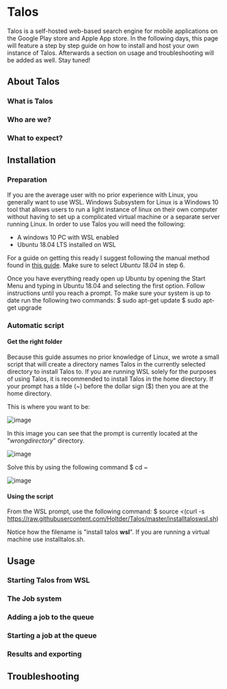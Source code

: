 # Talos

Talos is a self-hosted web-based search engine for mobile applications on the Google Play store and Apple App store. In the following days, this page will feature a step by step guide on how to install and host your own instance of Talos. Afterwards a section on usage and troubleshooting will be added as well. Stay tuned!

## About Talos
### What is Talos

### Who are we?

### What to expect?

## Installation
### Preparation
If you are the average user with no prior experience with Linux, you generally want to use WSL. Windows Subsystem for Linux is a Windows 10 tool that allows users to run a light instance of linux on their own computer without having to set up a complicated virtual machine or a separate server running Linux. In order to use Talos you will need the following:
- A windows 10 PC with WSL enabled
- Ubuntu 18.04 LTS installed on WSL

For a guide on getting this ready I suggest following the manual method found in [this guide](https://docs.microsoft.com/en-us/windows/wsl/install-win10#manual-installation-steps). Make sure to select *Ubuntu 18.04* in step 6.

Once you have everything ready open up Ubuntu by opening the Start Menu and typing in Ubuntu 18.04 and selecting the first option. Follow instructions until you reach a prompt. To make sure your system is up to date run the following two commands:
$ sudo apt-get update
$ sudo apt-get upgrade


### Automatic script
#### Get the right folder
Because this guide assumes no prior knowledge of Linux, we wrote a small script that will create a directory names Talos in the currently selected directory to install Talos to. If you are running WSL solely for the purposes of using Talos, it is recommended to install Talos in the home directory. If your prompt has a tilde (~) before the dollar sign ($) then you are at the home directory.

This is where you want to be:

![image](https://user-images.githubusercontent.com/1879915/111901355-e5502000-8a37-11eb-9870-bc012dbcf6b4.png)

In this image you can see that the prompt is currently located at the "*wrongdirectory*" directory.

![image](https://user-images.githubusercontent.com/1879915/111901409-5394e280-8a38-11eb-9ba1-3d8a15f1294f.png)

Solve this by using the following command
$ cd ~

![image](https://user-images.githubusercontent.com/1879915/111901395-33fdba00-8a38-11eb-83da-41606c2efee6.png)

#### Using the script
From the WSL prompt, use the following command:
$ source <(curl -s https://raw.githubusercontent.com/Holtder/Talos/master/installtaloswsl.sh)

Notice how the filename is "install talos **wsl**". If you are running a virtual machine use installtalos.sh.

## Usage
### Starting Talos from WSL

### The Job system

### Adding a job to the queue

### Starting a job at the queue

### Results and exporting

## Troubleshooting
